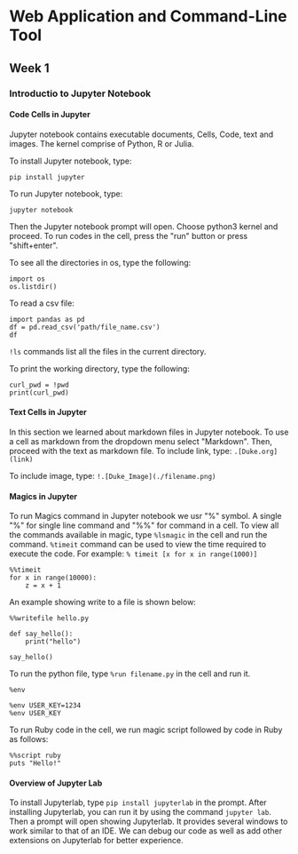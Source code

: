 # Web Application and Command-Line Tool

## Week 1

### Introductio to Jupyter Notebook

#### Code Cells in Jupyter

Jupyter notebook contains executable documents, Cells, Code, text and images. The kernel comprise of Python, R or Julia.

To install Jupyter notebook, type:
```
pip install jupyter
```
To run Jupyter notebook, type:
```
jupyter notebook
```
Then the Jupyter notebook prompt will open. Choose python3 kernel and proceed.
To run codes in the cell, press the "run" button or press "shift+enter".

To see all the directories in os, type the following:
```
import os
os.listdir()
```

To read a csv file:
```
import pandas as pd
df = pd.read_csv('path/file_name.csv')
df
```

`!ls` commands list all the files in the current directory.

To print the working directory, type the following:
```
curl_pwd = !pwd
print(curl_pwd)
```

#### Text Cells in Jupyter

In this section we learned about markdown files in Jupyter notebook. To use a cell as markdown from the dropdown menu select "Markdown". Then, proceed with the text as markdown file.
To include link, type:
`.[Duke.org](link)`

To include image, type:
`!.[Duke_Image](./filename.png)`

#### Magics in Jupyter

To run Magics command in Jupyter notebook we usr "%" symbol. A single "%" for single line command and "%%" for command in a cell. To view all the commands available in magic, type `%lsmagic` in the cell and run the command.
`%timeit` command can be used to view the time required to execute the code. For example:
`% timeit [x for x in range(1000)]`
```
%%timeit
for x in range(10000):
    z = x + 1
```
An example showing write to a file is shown below:
```
%%writefile hello.py

def say_hello():
    print("hello")
    
say_hello()
```
To run the python file, type `%run filename.py` in the cell and run it.

```
%env
```
```
%env USER_KEY=1234
%env USER_KEY
```
To run Ruby code in the cell, we run magic script followed by code in Ruby as follows:
```
%%script ruby
puts "Hello!"
```

#### Overview of Jupyter Lab

To install Jupyterlab, type `pip install jupyterlab` in the prompt. After installing Jupyterlab, you can run it by using the command `jupyter lab`. Then a prompt will open showing Jupyterlab. It provides several windows to work similar to that of an IDE. We can debug our code as well as add other extensions on Jupyterlab for better experience.


